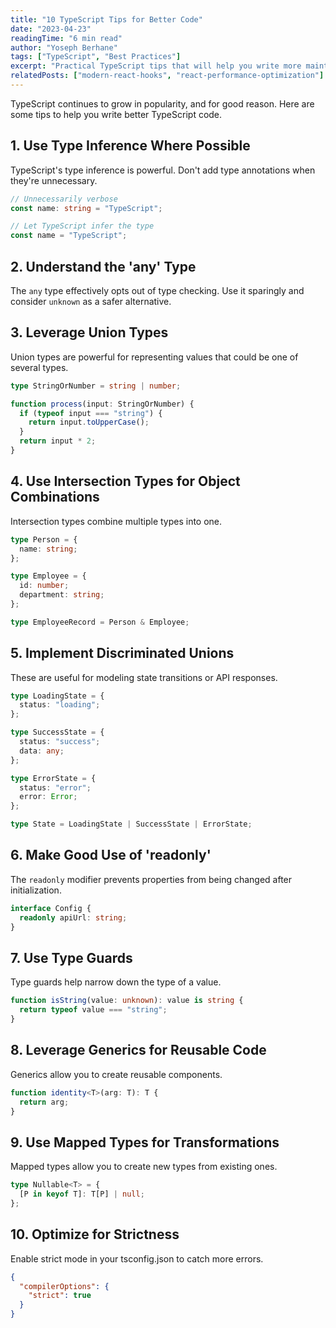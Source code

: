 ```yaml
---
title: "10 TypeScript Tips for Better Code"
date: "2023-04-23"
readingTime: "6 min read"
author: "Yoseph Berhane"
tags: ["TypeScript", "Best Practices"]
excerpt: "Practical TypeScript tips that will help you write more maintainable code."
relatedPosts: ["modern-react-hooks", "react-performance-optimization"]
---
```


TypeScript continues to grow in popularity, and for good reason. Here are some tips to help you write better TypeScript code.



## 1. Use Type Inference Where Possible

TypeScript's type inference is powerful. Don't add type annotations when they're unnecessary.



```typescript
// Unnecessarily verbose
const name: string = "TypeScript";

// Let TypeScript infer the type
const name = "TypeScript";
```



## 2. Understand the 'any' Type

The `any` type effectively opts out of type checking. Use it sparingly and consider `unknown` as a safer alternative.



## 3. Leverage Union Types

Union types are powerful for representing values that could be one of several types.



```typescript
type StringOrNumber = string | number;

function process(input: StringOrNumber) {
  if (typeof input === "string") {
    return input.toUpperCase();
  }
  return input * 2;
}
```



## 4. Use Intersection Types for Object Combinations

Intersection types combine multiple types into one.



```typescript
type Person = {
  name: string;
};

type Employee = {
  id: number;
  department: string;
};

type EmployeeRecord = Person & Employee;
```



## 5. Implement Discriminated Unions

These are useful for modeling state transitions or API responses.



```typescript
type LoadingState = {
  status: "loading";
};

type SuccessState = {
  status: "success";
  data: any;
};

type ErrorState = {
  status: "error";
  error: Error;
};

type State = LoadingState | SuccessState | ErrorState;
```



## 6. Make Good Use of 'readonly'

The `readonly` modifier prevents properties from being changed after initialization.



```typescript
interface Config {
  readonly apiUrl: string;
}
```



## 7. Use Type Guards

Type guards help narrow down the type of a value.



```typescript
function isString(value: unknown): value is string {
  return typeof value === "string";
}
```



## 8. Leverage Generics for Reusable Code

Generics allow you to create reusable components.



```typescript
function identity<T>(arg: T): T {
  return arg;
}
```



## 9. Use Mapped Types for Transformations

Mapped types allow you to create new types from existing ones.



```typescript
type Nullable<T> = {
  [P in keyof T]: T[P] | null;
};
```



## 10. Optimize for Strictness

Enable strict mode in your tsconfig.json to catch more errors.



```json
{
  "compilerOptions": {
    "strict": true
  }
}
```